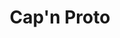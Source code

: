 ---
blog: http://starfruit-cafe.net/blog
git: https://github.com/sandstorm-io/capnproto
logohandle: capnproto
sort: capnproto
title: Cap'n Proto
twitter: https://x.com/capnproto
website: https://capnproto.org/
---
